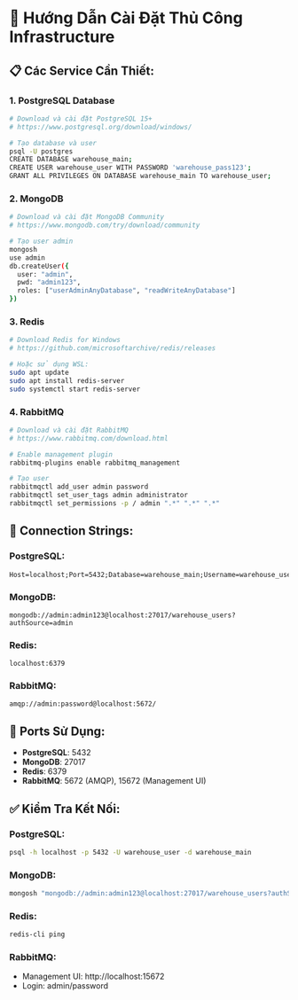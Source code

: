 # 🔧 Hướng Dẫn Cài Đặt Thủ Công Infrastructure

## 📋 **Các Service Cần Thiết:**

### 1. **PostgreSQL Database**
```bash
# Download và cài đặt PostgreSQL 15+
# https://www.postgresql.org/download/windows/

# Tạo database và user
psql -U postgres
CREATE DATABASE warehouse_main;
CREATE USER warehouse_user WITH PASSWORD 'warehouse_pass123';
GRANT ALL PRIVILEGES ON DATABASE warehouse_main TO warehouse_user;
```

### 2. **MongoDB**
```bash
# Download và cài đặt MongoDB Community
# https://www.mongodb.com/try/download/community

# Tạo user admin
mongosh
use admin
db.createUser({
  user: "admin",
  pwd: "admin123",
  roles: ["userAdminAnyDatabase", "readWriteAnyDatabase"]
})
```

### 3. **Redis**
```bash
# Download Redis for Windows
# https://github.com/microsoftarchive/redis/releases

# Hoặc sử dụng WSL:
sudo apt update
sudo apt install redis-server
sudo systemctl start redis-server
```

### 4. **RabbitMQ**
```bash
# Download và cài đặt RabbitMQ
# https://www.rabbitmq.com/download.html

# Enable management plugin
rabbitmq-plugins enable rabbitmq_management

# Tạo user
rabbitmqctl add_user admin password
rabbitmqctl set_user_tags admin administrator
rabbitmqctl set_permissions -p / admin ".*" ".*" ".*"
```

## 🔗 **Connection Strings:**

### **PostgreSQL:**
```
Host=localhost;Port=5432;Database=warehouse_main;Username=warehouse_user;Password=warehouse_pass123
```

### **MongoDB:**
```
mongodb://admin:admin123@localhost:27017/warehouse_users?authSource=admin
```

### **Redis:**
```
localhost:6379
```

### **RabbitMQ:**
```
amqp://admin:password@localhost:5672/
```

## 🚀 **Ports Sử Dụng:**
- **PostgreSQL**: 5432
- **MongoDB**: 27017  
- **Redis**: 6379
- **RabbitMQ**: 5672 (AMQP), 15672 (Management UI)

## ✅ **Kiểm Tra Kết Nối:**

### **PostgreSQL:**
```bash
psql -h localhost -p 5432 -U warehouse_user -d warehouse_main
```

### **MongoDB:**
```bash
mongosh "mongodb://admin:admin123@localhost:27017/warehouse_users?authSource=admin"
```

### **Redis:**
```bash
redis-cli ping
```

### **RabbitMQ:**
- Management UI: http://localhost:15672
- Login: admin/password
